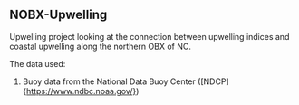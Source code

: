 ## NOBX-Upwelling
Upwelling project looking at the connection between upwelling indices and coastal upwelling along the northern OBX of NC.

The data used:
1. Buoy data from the National Data Buoy Center ([NDCP]{https://www.ndbc.noaa.gov/}) 
